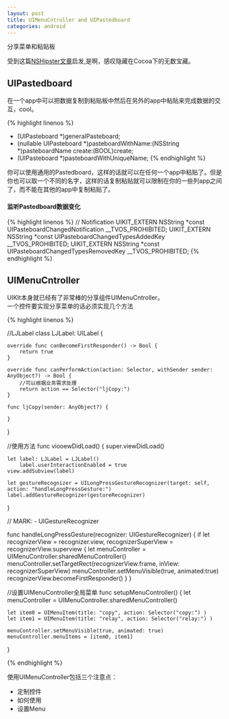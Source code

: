```yaml
---
layout: post
title: UIMenuCntroller and UIPastedboard
categories: android
---
```


分享菜单和粘贴板

<!--more-->

受到这篇[NSHipster文章](http://nshipster.cn/long-live-cocoa/)启发,是啊，感叹隐藏在Cocoa下的无数宝藏。  

## UIPastedboard

在一个app中可以把数据复制到粘贴板中然后在另外的app中粘贴来完成数据的交互，cool。  

{% highlight linenos %}

+ (UIPasteboard *)generalPasteboard;
+ (nullable UIPasteboard *)pasteboardWithName:(NSString *)pasteboardName create:(BOOL)create;
+ (UIPasteboard *)pasteboardWithUniqueName;
{% endhighlight %}

你可以使用通用的Pastedboard，这样的话就可以在任何一个app中粘贴了。但是你也可以取一个不同的名字，这样的话复制粘贴就可以限制在你的一些列app之间了，而不能在其他的app中复制粘贴了。

#### 监听Pastedboard数据变化

{% highlight linenos %}
// Notification
UIKIT_EXTERN NSString *const UIPasteboardChangedNotification __TVOS_PROHIBITED;
UIKIT_EXTERN NSString *const UIPasteboardChangedTypesAddedKey __TVOS_PROHIBITED;
UIKIT_EXTERN NSString *const UIPasteboardChangedTypesRemovedKey __TVOS_PROHIBITED;
{% endhighlight %}



## UIMenuCntroller

UIKIt本身就已经有了非常棒的分享组件UIMenuCntroller。  
一个控件要实现分享菜单的话必须实现几个方法  

{% highlight linenos %}

//LJLabel
class LJLabel: UILabel {

    override func canBecomeFirstResponder() -> Bool {
        return true
    }

    override func canPerformAction(action: Selector, withSender sender: AnyObject?) -> Bool {
        //可以根据业务需求处理
        return action == Selector("ljCopy:")
    }

    func ljCopy(sender: AnyObject?) {

    }
}


//使用方法
func viooewDidLoad() {
    super.viewDidLoad()

    let label: LJLabel = LJLabel()
        label.userInteractionEnabled = true
    view.addSubview(label)

    let gestureRecognizer = UILongPressGestureRecognizer(target: self, action: "handleLongPressGesture:")
    label.addGestureRecognizer(gestureRecognizer)
}

// MARK: - UIGestureRecognizer

func handleLongPressGesture(recognizer: UIGestureRecognizer) {
    if let recognizerView = recognizer.view,
        recognizerSuperView = recognizerView.superview
    {
        let menuController = UIMenuController.sharedMenuController()
        menuController.setTargetRect(recognizerView.frame, inView: recognizerSuperView)
        menuController.setMenuVisible(true, animated:true)
        recognizerView.becomeFirstResponder()
    }
}


//设置UIMenuController全局菜单
func setupMenuController() {
    let menuController = UIMenuController.sharedMenuController()

    let item0 = UIMenuItem(title: "copy", action: Selector("copy:") )
    let item1 = UIMenuItem(title: "relay", action: Selector("relay:") )

    menuController.setMenuVisible(true, animated: true)
    menuController.menuItems = [item0, item1]
}

{% endhighlight %}

使用UIMenuController包括三个注意点：  
* 定制控件  
* 如何使用  
* 设置Menu
